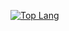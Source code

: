 [![Top Lang](https://github-readme-stats.vercel.app/api/top-langs/?username=MISHANDLED&layout=compact&theme=radical)](https://github.com/anuraghazra/github-readme-stats)

